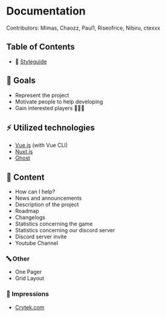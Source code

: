 # Documentation
Contributors: Mimas, Chaozz, Paul1, Riseofrice, Nibiru, ctexxx

## Table of Contents
- :art: [Styleguide](styleguide.md)

## :round_pushpin: Goals
- Represent the project
- Motivate people to help developing
- Gain interested players
🎯🎯🎯
## :zap: Utilized technologies
- [Vue.js](https://vuejs.org/) (with Vue CLI)
- [Nuxt.js](https://nuxtjs.org)
- [Ghost](https://ghost.org/)

## :page_facing_up: Content
- How can I help?
- News and announcements
- Description of the project
- Roadmap
- Changelogs
- Statistics concerning the game
- Statistics concerning our discord server
- Discord server invite
- Youtube Channel

### :abc: Other
- One Pager
- Grid Layout

### :eyes: Impressions
- [Crytek.com](https://crytek.com)

